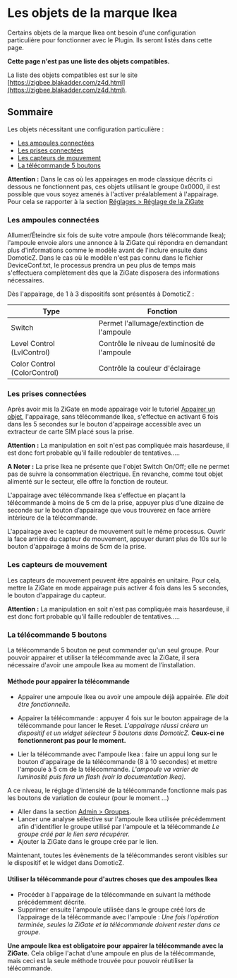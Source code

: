 # Les objets de la marque Ikea 

Certains objets de la marque Ikea ont besoin d'une configuration particulière pour fonctionner avec le Plugin. Ils seront listés dans cette page.

**Cette page n'est pas une liste des objets compatibles.**

La liste des objets compatibles est sur le site [https://zigbee.blakadder.com/z4d.html](https://zigbee.blakadder.com/z4d.html).


## Sommaire

Les objets nécessitant une configuration particulière :

* [Les ampoules connectées](#les-ampoules-connect%C3%A9es)
* [Les prises connectées](#les-prises-connect%C3%A9es)
* [Les capteurs de mouvement](#les-capteurs-de-mouvement)
* [La télécommande 5 boutons](#la-t%C3%A9l%C3%A9commande-5-boutons)


**Attention :** Dans le cas où les appairages en mode classique décrits ci dessous ne fonctionnent pas, ces objets utilisant le groupe 0x0000, il est possible que vous soyez amenés à l'activer préalablement à l'appairage. Pour cela se rapporter à la section [Réglages > Réglage de la ZiGate](WebUI_Reglages.md#r%C3%A9glages-de-la-zigate)

### Les ampoules connectées

Allumer/Éteindre six fois de suite votre ampoule (hors télécommande Ikea); l'ampoule envoie alors une annonce à la ZiGate qui répondra en demandant plus d'informations comme le modèle avant de l'inclure ensuite dans DomoticZ. Dans le cas où le modèle n'est pas connu dans le fichier DeviceConf.txt, le processus prendra un peu plus de temps mais s'effectuera complètement dès que la ZiGate disposera des informations nécessaires.

Dès l'appairage, de 1 à 3 dispositifs sont présentés à DomoticZ :

| Type                         | Fonction                                      |
| ---------------------------- | --------------------------------------------- |
| Switch                       | Permet l'allumage/extinction de l'ampoule     |
| Level Control (LvlControl)   | Contrôle le niveau de luminosité de l'ampoule |
| Color Control (ColorControl) | Contrôle la couleur d'éclairage               |

### Les prises connectées

Après avoir mis la ZiGate en mode appairage voir le tutoriel [Appairer un objet](Tuto_Appairage-objet.md), l'appairage, sans télécommande Ikea, s'effectue en activant 6 fois dans les 5 secondes sur le bouton d'appairage accessible avec un extracteur de carte SIM placé sous la prise.

**Attention :** La manipulation en soit n'est pas compliquée mais hasardeuse, il est donc fort probable qu'il faille redoubler de tentatives.....

**A Noter :** La prise Ikea ne présente que l'objet Switch On/Off; elle ne permet pas de suivre la consommation électrique. En revanche, comme tout objet alimenté sur le secteur, elle offre la fonction de routeur.

L'appairage avec télécommande Ikea s'effectue en plaçant la télécommande à moins de 5 cm de la prise, appuyer plus d'une dizaine de seconde sur le bouton d’appairage que vous trouverez en face arrière intérieure de la télécommande.

L'appairage avec le capteur de mouvement suit le même processus. Ouvrir la face arrière du capteur de mouvement, appuyer durant plus de 10s sur le bouton d'appairage à moins de 5cm de la prise.

### Les capteurs de mouvement

Les capteurs de mouvement peuvent être appairés en unitaire. Pour cela, mettre la ZiGate en mode appairage puis activer 4 fois dans les 5 secondes, le bouton d'appairage du capteur.

**Attention :** La manipulation en soit n'est pas compliquée mais hasardeuse, il est donc fort probable qu'il faille redoubler de tentatives.....


### La télécommande 5 boutons

La télécommande 5 bouton ne peut commander qu'un seul groupe.
Pour pouvoir appairer et utiliser la télécommande avec la ZiGate, il sera nécessaire d'avoir une ampoule Ikea au moment de l’installation.

#### Méthode pour appairer la télécommande

* Appairer une ampoule Ikea ou avoir une ampoule déjà appairée. *Elle doit être fonctionnelle.*
* Appairer la télécommande : appuyer 4 fois sur le bouton appairage de la télécommande pour lancer le Reset. *L'appairage réussi créera un dispositif et un widget sélecteur 5 boutons dans DomoticZ.* __Ceux-ci ne fonctionneront pas pour le moment.__

* Lier la télécommande avec l'ampoule Ikea : faire un appui long sur le bouton d'appairage de la télécommande (8 à 10 secondes) et mettre l'ampoule à 5 cm de la télécommande. *L'ampoule va varier de luminosité puis fera un flash (voir la documentation Ikea).*

A ce niveau, le réglage d'intensité de la télécommande fonctionne mais pas les boutons de variation de couleur (pour le moment ...)

* Aller dans la section [Admin > Groupes](WebUI_Admin.md#groupe).
* Lancer une analyse sélective sur l'ampoule Ikea utilisée précédemment afin d'identifier le groupe utilisé par l'ampoule et la télécommande *Le groupe créé par le lien sera récupérer.*
* Ajouter la ZiGate dans le groupe crée par le lien.

Maintenant, toutes les évènements de la télécommandes seront visibles sur le dispositif et le widget dans DomoticZ.


#### Utiliser la télécommande pour d'autres choses que des ampoules Ikea

* Procéder à l'appairage de la télécommande en suivant la méthode précédemment décrite.
* Supprimer ensuite l'ampoule utilisée dans le groupe créé lors de l’appairage de la télécommande avec l'ampoule : *Une fois l'opération terminée, seules la ZiGate et la télécommande doivent rester dans ce groupe.*

__Une ampoule Ikea est obligatoire pour appairer la télécommande avec la ZiGate.__ Cela oblige l'achat d'une ampoule en plus de la télécommande, mais ceci est la seule méthode trouvée pour pouvoir réutiliser la télécommande.
